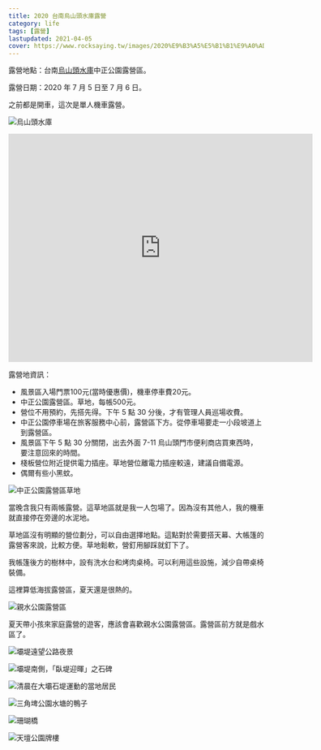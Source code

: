 ```yaml
---
title: 2020 台南烏山頭水庫露營
category: life
tags: [露營]
lastupdated: 2021-04-05
cover: https://www.rocksaying.tw/images/2020%E9%B3%A5%E5%B1%B1%E9%A0%AD%E6%B0%B4%E5%BA%AB%E9%9C%B2%E7%87%9F/IMGP4039.jpg
---
```


露營地點：台南[烏山頭水庫](https://wusanto.magicnet.com.tw/)中正公園露營區。

露營日期：2020 年 7 月 5 日至 7 月 6 日。

之前都是開車，這次是單人機車露營。

<!--more-->

![烏山頭水庫](https://www.rocksaying.tw/images/2020%E9%B3%A5%E5%B1%B1%E9%A0%AD%E6%B0%B4%E5%BA%AB%E9%9C%B2%E7%87%9F/IMGP4039.jpg)

<iframe src="https://www.google.com/maps/embed?pb=!1m18!1m12!1m3!1d7334.200902222299!2d120.36669241456691!3d23.203009560967644!2m3!1f0!2f0!3f0!3m2!1i1024!2i768!4f13.1!3m3!1m2!1s0x346e629ea505112d%3A0x9d07bea0a916a92a!2z5Lit5q2j5YWs5ZyS!5e0!3m2!1szh-TW!2stw!4v1617606419267!5m2!1szh-TW!2stw" width="600" height="450" style="border:0;" allowfullscreen="" loading="lazy"></iframe>

露營地資訊：

* 風景區入場門票100元(當時優惠價)，機車停車費20元。
* 中正公園露營區。草地，每帳500元。
* 營位不用預約，先搭先得。下午 5 點 30 分後，才有管理人員巡場收費。
* 中正公園停車場在旅客服務中心前，露營區下方。從停車場要走一小段坡道上到露營區。
* 風景區下午 5 點 30 分關閉，出去外面 7-11 烏山頭門市便利商店買東西時，要注意回來的時間。
* 棧板營位附近提供電力插座。草地營位離電力插座較遠，建議自備電源。
* 偶爾有些小黑蚊。

![中正公園露營區草地](https://www.rocksaying.tw/images/2020%E9%B3%A5%E5%B1%B1%E9%A0%AD%E6%B0%B4%E5%BA%AB%E9%9C%B2%E7%87%9F/IMGP4046.jpg)

當晚含我只有兩帳露營。這草地區就是我一人包場了。因為沒有其他人，我的機車就直接停在旁邊的水泥地。

草地區沒有明顯的營位劃分，可以自由選擇地點。這點對於需要搭天幕、大帳篷的露營客來說，比較方便。草地鬆軟，營釘用腳踩就釘下了。

我帳篷後方的樹林中，設有洗水台和烤肉桌椅。可以利用這些設施，減少自帶桌椅裝備。

這裡算低海拔露營區，夏天還是很熱的。

![親水公園露營區](https://www.rocksaying.tw/images/2020%E9%B3%A5%E5%B1%B1%E9%A0%AD%E6%B0%B4%E5%BA%AB%E9%9C%B2%E7%87%9F/IMGP4139.jpg)

夏天帶小孩來家庭露營的遊客，應該會喜歡親水公園露營區。露營區前方就是戲水區了。

![壩堤遠望公路夜景](https://www.rocksaying.tw/images/2020%E9%B3%A5%E5%B1%B1%E9%A0%AD%E6%B0%B4%E5%BA%AB%E9%9C%B2%E7%87%9F/IMGP3889.jpg)

![壩堤南側，「臥堤迎暉」之石碑](https://www.rocksaying.tw/images/2020%E9%B3%A5%E5%B1%B1%E9%A0%AD%E6%B0%B4%E5%BA%AB%E9%9C%B2%E7%87%9F/IMGP3951.jpg)

![清晨在大壩石堤運動的當地居民](https://www.rocksaying.tw/images/2020%E9%B3%A5%E5%B1%B1%E9%A0%AD%E6%B0%B4%E5%BA%AB%E9%9C%B2%E7%87%9F/IMGP3992.jpg)

![三角埤公園水塘的鴨子](https://www.rocksaying.tw/images/2020%E9%B3%A5%E5%B1%B1%E9%A0%AD%E6%B0%B4%E5%BA%AB%E9%9C%B2%E7%87%9F/IMGP4127.jpg)

![珊瑚橋](https://www.rocksaying.tw/images/2020%E9%B3%A5%E5%B1%B1%E9%A0%AD%E6%B0%B4%E5%BA%AB%E9%9C%B2%E7%87%9F/IMGP4158.jpg)

![天壇公園牌樓](https://www.rocksaying.tw/images/2020%E9%B3%A5%E5%B1%B1%E9%A0%AD%E6%B0%B4%E5%BA%AB%E9%9C%B2%E7%87%9F/IMGP4168.jpg)
